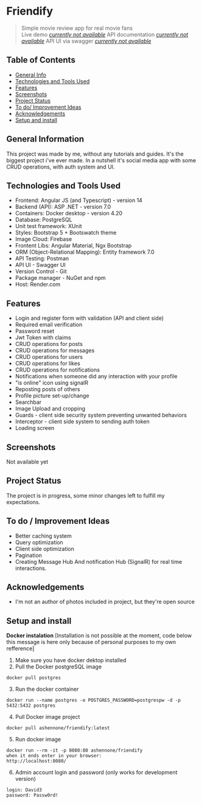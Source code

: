 # Friendify

> Simple movie review app for real movie fans\
> Live demo [_currently not available_]()
> API documentation [_currently not available_]()
> API UI via swagger [_currently not available_]()

## Table of Contents

-  [General Info](#general-information)
-  [Technologies and Tools Used](#technologies-and-tools-used)
-  [Features](#features)
-  [Screenshots](#screenshots)
-  [Project Status](#project-status)
-  [To do/ Improvement Ideas](#to-do--improvement-ideas)
-  [Acknowledgements](#acknowledgements)
-  [Setup and install](#setup-and-install)

## General Information

This project was made by me, without any tutorials and guides. It's the biggest project i've ever made. In a nutshell it's social media app with some CRUD operations, with auth system and UI.

## Technologies and Tools Used

-  Frontend: Angular JS (and Typescript) - version 14
-  Backend (API): ASP .NET - version 7.0
-  Containers: Docker desktop - version 4.20
-  Database: PostgreSQL
-  Unit test framework: XUnit
-  Styles: Bootstrap 5 + Bootswatch theme
-  Image Cloud: Firebase
-  Frontent Libs: Angular Material, Ngx Bootstrap
-  ORM (Object-Relational Mapping): Entity framework 7.0
-  API Testing: Postman
-  API UI - Swagger UI
-  Version Control - Git
-  Package manager - NuGet and npm
-  Host: Render.com

## Features

-  Login and register form with validation (API and client side)
-  Required email verification
-  Password reset
-  Jwt Token with claims
-  CRUD operations for posts
-  CRUD operations for messages
-  CRUD operations for users
-  CRUD operations for likes
-  CRUD operations for notifications
-  Notifications when someone did any interaction with your profile
-  "is online" icon using signalR
-  Reposting posts of others
-  Profile picture set-up/change
-  Searchbar
-  Image Upload and cropping
-  Guards - client side security system preventing unwanted behaviors
-  Interceptor - client side system to sending auth token
-  Loading screen

## Screenshots

Not available yet

## Project Status

The project is in progress, some minor changes left to fulfill my expectations.

## To do / Improvement Ideas

-  Better caching system
-  Query optimization
-  Client side optimization
-  Pagination
-  Creating Message Hub And notification Hub (SignalR) for real time interactions.

## Acknowledgements

-  I'm not an author of photos included in project, but they're open source

## Setup and install

**Docker instalation**
[Installation is not possible at the moment, code below this message is here only because of personal purposes to my own refference]

1. Make sure you have docker dektop installed
2. Pull the Docker postgreSQL image

```
docker pull postgres
```

3. Run the docker container

```
docker run --name postgres -e POSTGRES_PASSWORD=postgrespw -d -p 5432:5432 postgres
```

4. Pull Docker image project

```
docker pull ashennone/friendify:latest
```

5. Run docker image

```
docker run --rm -it -p 8080:80 ashennone/friendify
when it ends enter in your browser:
http://localhost:8080/
```

6. Admin account login and password (only works for development version)

```
login: David3
password: Passw0rd!
```
